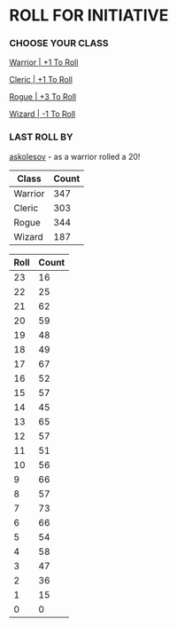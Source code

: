 # ROLL FOR INITIATIVE
### CHOOSE YOUR CLASS

[Warrior | +1 To Roll](https://github.com/benjaminsampica/benjaminsampica/issues/new?title=roll%7Cwarrior&body=Just+click+%27Submit+new+issue%27.)

[Cleric | +1 To Roll](https://github.com/benjaminsampica/benjaminsampica/issues/new?title=roll%7Ccleric&body=Just+click+%27Submit+new+issue%27.)

[Rogue | +3 To Roll](https://github.com/benjaminsampica/benjaminsampica/issues/new?title=roll%7Crogue&body=Just+click+%27Submit+new+issue%27.)

[Wizard | -1 To Roll](https://github.com/benjaminsampica/benjaminsampica/issues/new?title=roll%7Cwizard&body=Just+click+%27Submit+new+issue%27.)
### LAST ROLL BY
[askolesov](https://www.github.com/askolesov) - as a warrior rolled a 20!

|Class|Count|
|-|-|
|Warrior|347|
|Cleric|303|
|Rogue|344|
|Wizard|187|

|Roll|Count|
|-|-|
|23|16
|22|25
|21|62
|20|59
|19|48
|18|49
|17|67
|16|52
|15|57
|14|45
|13|65
|12|57
|11|51
|10|56
|9|66
|8|57
|7|73
|6|66
|5|54
|4|58
|3|47
|2|36
|1|15
|0|0
